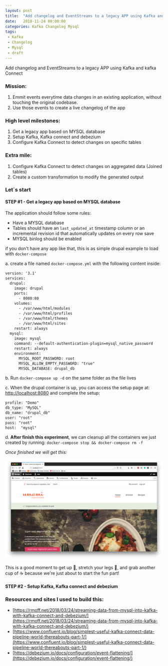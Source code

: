 ```yaml
---
layout: post
title:  "Add changelog and EventStreams to a legacy APP using Kafka and kafka Connect"
date:   2018-11-24 00:00:00
categories: Kafka Changelog Mysql
tags:
 - Kafka
 - Changelog
 - Mysql
 - draft
---
```



Add changelog and EventStreams to a legacy APP using Kafka and kafka Connect

### Mission: 

1. Emmit events everytime data changes in an existing application, without touching the original codebase.
2. Use those events to create a live changelog of the app

### High level milestones:

1. Get a legacy app based on MYSQL database
2. Setup Kafka, Kafka connect and debezium
3. Configure Kafka Connect to detect changes on specific tables 

### Extra mile: 

1. Configure Kafka Connect to detect changes on aggregated data (Joined tables)
2. Create a custom transformation to modify the generated output

### Let´s start


#### STEP #1 - Get a legacy app based on MYSQL database

The application should follow some rules:

* Have a MYSQL database
* Tables should have an `last_updated_at` timestamp column or an incremental revision id that automatically updates on every row save
* MYSQL binlog should be enabled

if you don't have any app like that, this is as simple drupal example to load with `docker-compose`

a. create a file named `docker-compose.yml` with the following content inside:

	version: '3.1'
	services:
	  drupal:
	    image: drupal
	    ports:
	      - 8080:80
	    volumes:
	      - /var/www/html/modules
	      - /var/www/html/profiles
	      - /var/www/html/themes
	      - /var/www/html/sites
	    restart: always
	  mysql:
	    image: mysql
	    command: --default-authentication-plugin=mysql_native_password
	    restart: always
	    environment:
	      MYSQL_ROOT_PASSWORD: root
	      MYSQL_ALLOW_EMPTY_PASSWORD: "true"
	      MYSQL_DATABASE: drupal_db



      
b. Run `docker-compose up -d` on the same folder as the file lives

c. When the drupal container is up, you can access the setup page at: [http://localhost:8080](http://localhost:8080) and complete the setup:

	profile: "Demo"
	db_type: "MySQL"
	db_name: "drupal_db"
	user: "root"
	pass: "root"
	host:  "mysql"

d. __After finish this experiment__, we can cleanup all the containers we just created by running: `docker-compose stop && docker-compose rm -f`
 
_Once finished we will get this:_

![Example App based on Drupal](/files/kafka-changelog/example-app.png)

This is a good moment to get up  :raised_hands:, stretch your legs :walking:, and grab another cup of :coffee: because we're just about to start the fun part!  

#### STEP #2 - Setup Kafka, Kafka connect and debezium



 
 
### Resources and sites I used to build this:

* [https://rmoff.net/2018/03/24/streaming-data-from-mysql-into-kafka-with-kafka-connect-and-debezium/](https://rmoff.net/2018/03/24/streaming-data-from-mysql-into-kafka-with-kafka-connect-and-debezium/)
* [https://www.confluent.io/blog/simplest-useful-kafka-connect-data-pipeline-world-thereabouts-part-1/](https://www.confluent.io/blog/simplest-useful-kafka-connect-data-pipeline-world-thereabouts-part-1/)
* [https://debezium.io/docs/configuration/event-flattening/](https://debezium.io/docs/configuration/event-flattening/)